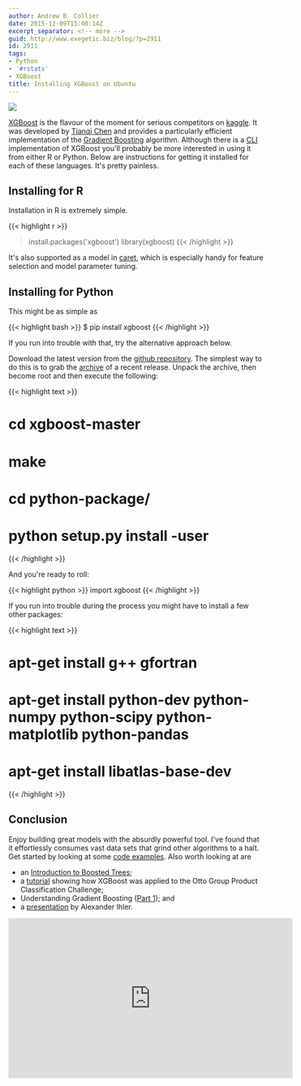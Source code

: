 ```yaml
---
author: Andrew B. Collier
date: 2015-12-09T15:00:14Z
excerpt_separator: <!-- more -->
guid: http://www.exegetic.biz/blog/?p=2911
id: 2911
tags:
- Python
- '#rstats'
- XGBoost
title: Installing XGBoost on Ubuntu
---
```


<!--more-->

<img src="/img/2015/12/xgboost.png" >

[XGBoost](https://github.com/dmlc/xgboost) is the flavour of the moment for serious competitors on [kaggle](https://www.kaggle.com/). It was developed by [Tianqi Chen](https://www.kaggle.com/tqchen) and provides a particularly efficient implementation of the [Gradient Boosting](https://en.wikipedia.org/wiki/Gradient_boosting) algorithm. Although there is a [CLI](https://en.wikipedia.org/wiki/Command-line_interface) implementation of XGBoost you'll probably be more interested in using it from either R or Python. Below are instructions for getting it installed for each of these languages. It's pretty painless.

## Installing for R

Installation in R is extremely simple.

{{< highlight r >}}
> install.packages('xgboost')
> library(xgboost)
{{< /highlight >}}
  
It's also supported as a model in [caret](http://topepo.github.io/caret/index.html), which is especially handy for feature selection and model parameter tuning.

## Installing for Python

This might be as simple as

{{< highlight bash >}}
$ pip install xgboost
{{< /highlight >}}

If you run into trouble with that, try the alternative approach below.

Download the latest version from the [github repository](https://github.com/dmlc/xgboost). The simplest way to do this is to grab the [archive](https://github.com/dmlc/xgboost/archive/0.47.tar.gz) of a recent release. Unpack the archive, then become root and then execute the following:
  
{{< highlight text >}}
# cd xgboost-master
# make
# cd python-package/
# python setup.py install -user
{{< /highlight >}}
  
And you're ready to roll:
  
{{< highlight python >}}
import xgboost
{{< /highlight >}}

If you run into trouble during the process you might have to install a few other packages:
  
{{< highlight text >}}
# apt-get install g++ gfortran
# apt-get install python-dev python-numpy python-scipy python-matplotlib python-pandas
# apt-get install libatlas-base-dev
{{< /highlight >}}

## Conclusion

Enjoy building great models with the absurdly powerful tool. I've found that it effortlessly consumes vast data sets that grind other algorithms to a halt. Get started by looking at some [code examples](https://github.com/dmlc/xgboost/tree/master/demo). Also worth looking at are

* an [Introduction to Boosted Trees](https://xgboost.readthedocs.org/en/latest/model.html); 
* a [tutorial](https://www.kaggle.com/tqchen/otto-group-product-classification-challenge/understanding-xgboost-model-on-otto-data) showing how XGBoost was applied to the Otto Group Product Classification Challenge; 
* Understanding Gradient Boosting ([Part 1](http://rcarneva.github.io/understanding-gradient-boosting-part-1.html)); and 
* a [presentation](https://www.youtube.com/watch?v=sRktKszFmSk) by Alexander Ihler.

<iframe width="560" height="315" src="https://www.youtube.com/embed/zwKFyMkvNXE" frameborder="0" allowfullscreen></iframe>